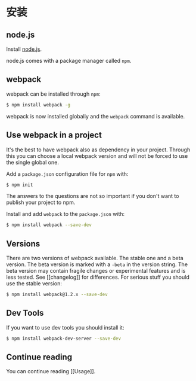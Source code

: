 # 安装
## node.js

Install [node.js](http://nodejs.org).

node.js comes with a package manager called `npm`.

## webpack

webpack can be installed through `npm`:

``` sh
$ npm install webpack -g
```

webpack is now installed globally and the `webpack` command is available.

## Use webpack in a project

It's the best to have webpack also as dependency in your project. Through this you can choose a local webpack version and will not be forced to use the single global one.

Add a `package.json` configuration file for `npm` with:

``` sh
$ npm init
```

The answers to the questions are not so important if you don't want to publish your project to npm.

Install and add `webpack` to the `package.json` with:

``` sh
$ npm install webpack --save-dev
```

## Versions

There are two versions of webpack available. The stable one and a beta version. The beta version is marked with a `-beta` in the version string. The beta version may contain fragile changes or experimental features and is less tested. See [[changelog]] for differences. For serious stuff you should use the stable version:

``` sh
$ npm install webpack@1.2.x --save-dev
```

## Dev Tools
If you want to use dev tools you should install it:
``` sh
$ npm install webpack-dev-server --save-dev
```


## Continue reading

You can continue reading [[Usage]].
